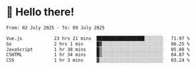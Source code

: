 # 👋 Hello there!

<!--START_SECTION:waka-->

```txt
From: 02 July 2025 - To: 09 July 2025

Vue.js            23 hrs 21 mins  ██████████████████░░░░░░░   71.97 %
Go                2 hrs 1 min     █▓░░░░░░░░░░░░░░░░░░░░░░░   06.25 %
JavaScript        1 hr 38 mins    █▒░░░░░░░░░░░░░░░░░░░░░░░   05.08 %
CSHTML            1 hr 34 mins    █▒░░░░░░░░░░░░░░░░░░░░░░░   04.87 %
CSS               1 hr 3 mins     ▓░░░░░░░░░░░░░░░░░░░░░░░░   03.24 %
```

<!--END_SECTION:waka-->
